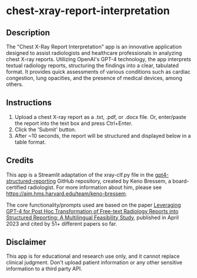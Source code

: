 # chest-xray-report-interpretation
## Description
The "Chest X-Ray Report Interpretation" app is an innovative application designed to assist radiologists and healthcare professionals in analyzing chest X-ray reports. Utilizing OpenAI's GPT-4 technology, the app interprets textual radiology reports, structuring the findings into a clear, tabulated format. It provides quick assessments of various conditions such as cardiac congestion, lung opacities, and the presence of medical devices, among others.

## Instructions
1. Upload a chest X-ray report as a .txt, .pdf, or .docx file. Or, enter/paste the report into the text box and press Ctrl+Enter.  
2. Click the 'Submit' button.  
3. After ~10 seconds, the report will be structured and displayed below in a table format.

## Credits
This app is a Streamlit adaptation of the xray-clf.py file in the [gpt4-structured-reporting](https://github.com/kbressem/gpt4-structured-reporting) GitHub repository, created by Keno Bressem, a board-certified radiologist. For more information about him, please see https://aim.hms.harvard.edu/team/keno-bressem.

The core functionality/prompts used are based on the paper [Leveraging GPT-4 for Post Hoc Transformation of Free-text Radiology Reports into Structured Reporting: A Multilingual Feasibility Study](https://doi.org/10.1148/radiol.230725), published in April 2023 and cited by 51+ different papers so far.

## Disclaimer
This app is for educational and research use only, and it cannot replace clinical judgment. Don't upload patient information or any other sensitive information to a third party API.
